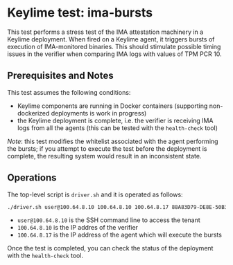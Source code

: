# Keylime test: ima-bursts

This test performs a stress test of the IMA attestation machinery in a Keylime deployment.
When fired on a Keylime agent, it triggers bursts of execution of IMA-monitored binaries. This should stimulate possible timing issues in the verifier when comparing IMA logs with values of TPM PCR 10.

## Prerequisites and Notes

This test assumes the following conditions:

- Keylime components are running in Docker containers (supporting non-dockerized deployments is work in progress)
- the Keylime deployment is complete, i.e. the verifier is receiving IMA logs from all the agents (this can be tested with the `health-check` tool)

*Note*: this test modifies the whitelist associated with the agent performing the bursts; if you attempt to execute the test before the deployment is complete, the resulting system would result in an inconsistent state.

## Operations

The top-level script is `driver.sh` and it is operated as follows:

```bash
./driver.sh user@100.64.8.10 100.64.8.10 100.64.8.17 88A83D79-DE8E-50B3-A922-78DF01A35CD2
```

- `user@100.64.8.10` is the SSH command line to access the tenant
- `100.64.8.10` is the IP addres of the verifier
- `100.64.8.17` is the IP address of the agent which will execute the bursts

Once the test is completed, you can check the status of the deployment with the `health-check` tool.
